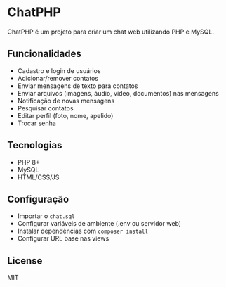 # ChatPHP

ChatPHP é um projeto para criar um chat web utilizando PHP e MySQL. 

## Funcionalidades

- Cadastro e login de usuários
- Adicionar/remover contatos
- Enviar mensagens de texto para contatos
- Enviar arquivos (imagens, áudio, vídeo, documentos) nas mensagens
- Notificação de novas mensagens
- Pesquisar contatos
- Editar perfil (foto, nome, apelido)
- Trocar senha

## Tecnologias

- PHP 8+
- MySQL  
- HTML/CSS/JS

## Configuração

- Importar o `chat.sql` 
- Configurar variáveis de ambiente (.env ou servidor web)
- Instalar dependências com `composer install`
- Configurar URL base nas views

## License

MIT
